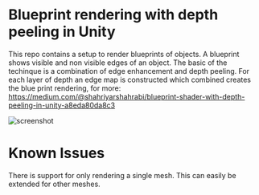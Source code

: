 Blueprint rendering with depth peeling in Unity
=================

This repo contains a setup to render blueprints of objects. A blueprint shows visible and non visible edges of an object. The basic of the techinque is a combination of edge enhancement and depth peeling. For each layer of depth an edge map is constructed which combined creates the blue print rendering, for more: https://medium.com/@shahriyarshahrabi/blueprint-shader-with-depth-peeling-in-unity-a8eda80da8c3

![screenshot](https://media.giphy.com/media/XE7OrTA84wxIsBKyNo/giphy.gif)

Known Issues
=================
There is support for only rendering a single mesh. This can easily be extended for other meshes. 